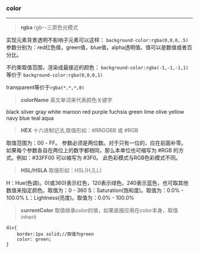 ### color
***

> **rgba**
> rgb--三原色光模式

实现元素背景透明不影响子元素可以这样：
	`background-color:rgba(0,0,0,.5)`
参数分别为：red红色值，green值，blue值，alpha透明值。值可以是数值或者百分比。

不约束取值范围，渲染成最接近的颜色：
	`background-color:rgba(-1,-1,-1,1)` 等价于
	`background-color:rgba(0,0,0,1)`

transparent等价于`rgba(*,*,*,0)`

> **colorName**
> 英文单词来代表颜色关键字

black
silver
gray
white
maroon
red
purple
fuchsia
green
lime
olive
yellow
navy
blue
teal
aqua


> **HEX**
> 十六进制记法,取值形如：#RRGGBB 或 #RGB

取值范围为：00 - FF。
参数必须是两位数。对于只有一位的，应在前面补零。
如果每个参数各自在两位上的数字都相同，那么本单位也可缩写为 #RGB 的方式。例如：#33FF00 可以缩写为 #3F0。
此色彩模式与RGB色彩模式不同。

> **HSL/HSLA**
> 取值形如：HSL(H,S,L)

H：Hue(色调)。0(或360)表示红色，120表示绿色，240表示蓝色，也可取其他数值来指定颜色。取值为：0 - 360
S：Saturation(饱和度)。取值为：0.0% - 100.0%
L：Lightness(亮度)。取值为：0.0% - 100.0%

> **currentColor**
> 取值继承color的值，如果直接应用在color本身，取值inherit

    div{
	    border:1px solid;//取值为green
	    color: green;
    }